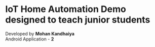 # IoT Home Automation Demo designed to teach junior students

Developed by **Mohan Kandhaiya**<br/>
Android Application - **2**
